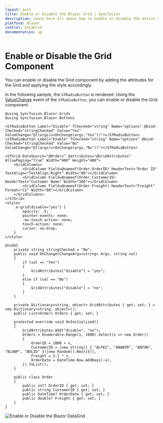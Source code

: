 ```yaml
---
layout: post
title: Enable or Disable the Blazor Grid | Syncfusion
description: Learn here all about how to enable or disable the entire Syncfusion Blazor DataGrid component and more.
platform: Blazor
control: DataGrid
documentation: ug
---
```


# Enable or Disable the Grid Component

You can enable or disable the Grid component by adding the attributes for the Grid and applying the style accordingly.

In the following sample, the `SfRadioButton` is rendered: Using the [ValueChange](https://help.syncfusion.com/cr/blazor/Syncfusion.Blazor.Buttons.SfRadioButton-1.html#Syncfusion_Blazor_Buttons_SfRadioButton_1_ValueChange) event of the `SfRadioButton`, you can enable or disable the Grid component.

```cshtml
@using Syncfusion.Blazor.Grids
@using Syncfusion.Blazor.Buttons

<SfRadioButton Label="Disable" TChecked="string" Name="options" @bind-Checked="stringChecked" Value="Yes" ValueChange="@((args)=>OnChange(args,"Yes"))"></SfRadioButton>
<SfRadioButton Label="Enable" TChecked="string" Name="options" @bind-Checked="stringChecked" Value="No" ValueChange="@((args)=>OnChange(args,"No"))"></SfRadioButton>

<SfGrid DataSource="@Orders" @attributes="@GridAttributes" AllowPaging="true" Width="900" Height="400">
    <GridColumns>
        <GridColumn Field=@nameof(Order.OrderID) HeaderText="Order ID" TextAlign="TextAlign.Right" Width="80"></GridColumn>
        <GridColumn Field=@nameof(Order.CustomerID) HeaderText="Customer Name" Width="100"></GridColumn>
        <GridColumn Field=@nameof(Order.Freight) HeaderText="Freight" Format="C2" Width="80"></GridColumn>
    </GridColumns>
</SfGrid>
<style>
    .e-grid[disable="yes"] {
        opacity: .5;
        pointer-events: none;
        -ms-touch-action: none;
        touch-action: none;
        cursor: no-drop;
    }
</style>

@code{
    private string stringChecked = "No";
    public void OnChange(ChangeArgs<string> Args, string val)
    {
        if (val == "Yes")
        {
            GridAttributes["disable"] = "yes";
        }
        else if (val == "No")
        {
            GridAttributes["disable"] = "no";
        }
    }

    private Dictionary<string, object> GridAttributes { get; set; } = new Dictionary<string, object>();
    public List<Order> Orders { get; set; }

    protected override void OnInitialized()
    {
        GridAttributes.Add("disable", "no");
        Orders = Enumerable.Range(1, 1000).Select(x => new Order()
        {
            OrderID = 1000 + x,
            CustomerID = (new string[] { "ALFKI", "ANANTR", "ANTON", "BLONP", "BOLID" })[new Random().Next(5)],
            Freight = 2.1 * x,
            OrderDate = DateTime.Now.AddDays(-x),
        }).ToList();
    }

    public class Order
    {
        public int? OrderID { get; set; }
        public string CustomerID { get; set; }
        public DateTime? OrderDate { get; set; }
        public double? Freight { get; set; }
    }
}

```

![Enable or Disable the Blazor DataGrid](../images/enable-or-disable-the-blazor-datagrid.gif)
<!-- {% previewsample "https://blazorplayground.syncfusion.com/embed/VDhgDHVwfSsKowUT?appbar=false&editor=false&result=true&errorlist=false&theme=bootstrap5" %} -->